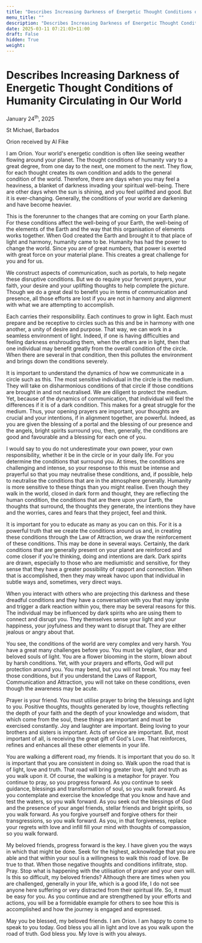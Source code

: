 ```yaml
---
title: "Describes Increasing Darkness of Energetic Thought Conditions of Humanity Circulating in Our World"
menu_title: ""
description: "Describes Increasing Darkness of Energetic Thought Conditions of Humanity Circulating in Our World"
date: 2025-03-11 07:21:03+11:00
draft: False
hidden: True
weight:
---
```

# Describes Increasing Darkness of Energetic Thought Conditions of Humanity Circulating in Our World

January 24<sup>th</sup>, 2025

St Michael, Barbados

Orion received by Al Fike

I am Orion. Your world's energetic condition is often like seeing weather flowing around your planet. The thought conditions of humanity vary to a great degree, from one day to the next, one moment to the next. They flow, for each thought creates its own condition and adds to the general condition of the world. Therefore, there are days when you may feel a heaviness, a blanket of darkness invading your spiritual well-being. There are other days when the sun is shining, and you feel uplifted and good. But it is ever-changing. Generally, the conditions of your world are darkening and have become heavier.

This is the forerunner to the changes that are coming on your Earth plane. For these conditions affect the well-being of your Earth, the well-being of the elements of the Earth and the way that this organisation of elements works together. When God created the Earth and brought it to that place of light and harmony, humanity came to be. Humanity has had the power to change the world. Since you are of great numbers, that power is exerted with great force on your material plane. This creates a great challenge for you and for us.

We construct aspects of communication, such as portals, to help negate these disruptive conditions. But we do require your fervent prayers, your faith, your desire and your uplifting thoughts to help complete the picture. Though we do a great deal to benefit you in terms of communication and presence, all those efforts are lost if you are not in harmony and alignment with what we are attempting to accomplish.

Each carries their responsibility. Each continues to grow in light. Each must prepare and be receptive to circles such as this and be in harmony with one another, a unity of desire and purpose. That way, we can work in a seamless environment of light. Indeed, if one is having difficulties and feeling darkness enshrouding them, when the others are in light, then that one individual may benefit greatly from the overall condition of the circle. When there are several in that condition, then this pollutes the environment and brings down the conditions severely.

It is important to understand the dynamics of how we communicate in a circle such as this. The most sensitive individual in the circle is the medium. They will take on disharmonious conditions of that circle if those conditions are brought in and not neutralised. We are diligent to protect the medium. Yet, because of the dynamics of communication, that individual will feel the differences if it is of a dark condition. This makes for a great struggle for the medium. Thus, your opening prayers are important, your thoughts are crucial and your intentions, if in alignment together, are powerful. Indeed, as you are given the blessing of a portal and the blessing of our presence and the angels, bright spirits surround you, then, generally, the conditions are good and favourable and a blessing for each one of you.

I would say to you do not underestimate your own power, your own responsibility, whether it be in the circle or in your daily life. For you determine the conditions that surround you. At times, the conditions are challenging and intense, so your response to this must be intense and prayerful so that you may neutralise these conditions, and, if possible, help to neutralise the conditions that are in the atmosphere generally. Humanity is more sensitive to these things than you might realise. Even though they walk in the world, closed in dark form and thought, they are reflecting the human condition, the conditions that are there upon your Earth, the thoughts that surround, the thoughts they generate, the intentions they have and the worries, cares and fears that they project, feel and think.

It is important for you to educate as many as you can on this. For it is a powerful truth that we create the conditions around us and, in creating these conditions through the Law of Attraction, we draw the reinforcement of these conditions. This may be done in several ways. Certainly, the dark conditions that are generally present on your planet are reinforced and come closer if you’re thinking, doing and intentions are dark. Dark spirits are drawn, especially to those who are mediumistic and sensitive, for they sense that they have a greater possibility of rapport and connection. When that is accomplished, then they may wreak havoc upon that individual in subtle ways and, sometimes, very direct ways.

When you interact with others who are projecting this darkness and these dreadful conditions and they have a conversation with you that may ignite and trigger a dark reaction within you, there may be several reasons for this. The individual may be influenced by dark spirits who are using them to connect and disrupt you. They themselves sense your light and your happiness, your joyfulness and they want to disrupt that. They are either jealous or angry about that.

You see, the conditions of the world are very complex and very harsh. You have a great many challenges before you. You must be vigilant, dear and beloved souls of light. You are a flower blooming in the storm, blown about by harsh conditions. Yet, with your prayers and efforts, God will put protection around you. You may bend, but you will not break. You may feel those conditions, but if you understand the Laws of Rapport, Communication and Attraction, you will not take on these conditions, even though the awareness may be acute.

Prayer is your friend. You must utilise prayer to bring the blessings and light to you. Positive thoughts, thoughts generated by love, thoughts reflecting the depth of your faith and the depth of your knowledge and wisdom, that which come from the soul, these things are important and must be exercised constantly. Joy and laughter are important. Being loving to your brothers and sisters is important. Acts of service are important. But, most important of all, is receiving the great gift of God's Love. That reinforces, refines and enhances all these other elements in your life.

You are walking a different road, my friends. It is important that you do so. It is important that you are consistent in doing so. Walk upon the road that is of light, love and truth. That road will bring greater love, light and truth as you walk upon it. Of course, the walking is a metaphor for prayer. You continue to pray, so you progress forward. As you continue to seek guidance, blessings and transformation of soul, so you walk forward. As you contemplate and exercise the knowledge that you know and have and test the waters, so you walk forward. As you seek out the blessings of God and the presence of your angel friends, stellar friends and bright spirits, so you walk forward. As you forgive yourself and forgive others for their transgressions, so you walk forward. As you, in that forgiveness, replace your regrets with love and infill fill your mind with thoughts of compassion, so you walk forward.

My beloved friends, progress forward is the key. I have given you the ways in which that might be done. Seek for the highest, acknowledge that you are able and that within your soul is a willingness to walk this road of love. Be true to that. When those negative thoughts and conditions infiltrate, stop. Pray. Stop what is happening with the utilisation of prayer and your own will. Is this so difficult, my beloved friends? Although there are times when you are challenged, generally in your life, which is a good life, I do not see anyone here suffering or very distracted from their spiritual life. So, it must be easy for you. As you continue and are strengthened by your efforts and actions, you will be a formidable example for others to see how this is accomplished and how the journey is engaged and expressed.

May you be blessed, my beloved friends. I am Orion. I am happy to come to speak to you today. God bless you all in light and love as you walk upon the road of truth. God bless you. My love is with you always.
